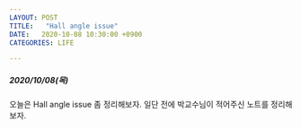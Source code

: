 ```yaml
---
LAYOUT: POST
TITLE:   "Hall angle issue"
DATE:   2020-10-08 10:30:00 +0900
CATEGORIES: LIFE

---
```




#####  2020/10/08(목)


오늘은 Hall angle issue 좀 정리해보자. 일단 전에 박교수님이 적어주신 노트를 정리해보자. 




